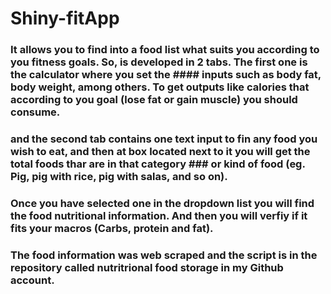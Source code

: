 # Shiny-fitApp

### It allows you to find into a food list what suits you according to you fitness goals. So, is developed in 2 tabs. The first one is the calculator where you set the #### inputs such as body fat, body weight, among others. To get outputs like calories that according to you goal (lose fat or gain muscle)  you should consume. 


### and the second tab contains one text input to fin any food you wish to eat, and then at box located next to it you will get the total foods thar are in that category ### or kind of food (eg. Pig, pig with rice, pig with salas, and so on).
### Once you have selected one in the dropdown list you will find the food nutritional information. And then you will verfiy if it fits your macros (Carbs, protein and fat).


### The food information was web scraped and the script is in the repository called nutritrional food storage in my Github account. 
